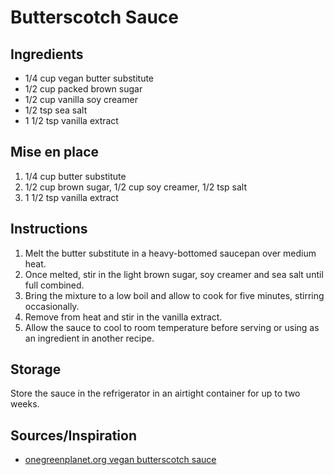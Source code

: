 # Butterscotch Sauce


## Ingredients
* 1/4 cup vegan butter substitute
* 1/2 cup packed brown sugar
* 1/2 cup vanilla soy creamer
* 1/2 tsp sea salt
* 1 1/2 tsp vanilla extract


## Mise en place
1. 1/4 cup butter substitute
2. 1/2 cup brown sugar, 1/2 cup soy creamer, 1/2 tsp salt
3. 1 1/2 tsp vanilla extract


## Instructions
1. Melt the butter substitute in a heavy-bottomed saucepan over medium heat.
2. Once melted, stir in the light brown sugar, soy creamer and sea salt until full combined.
3. Bring the mixture to a low boil and allow to cook for five minutes, stirring occasionally.
4. Remove from heat and stir in the vanilla extract.
5. Allow the sauce to cool to room temperature before serving or using as an ingredient in another recipe.

## Storage
Store the sauce in the refrigerator in an airtight container for up to two weeks.

## Sources/Inspiration
* [onegreenplanet.org vegan butterscotch sauce](http://www.onegreenplanet.org/vegan-food/recipe-butterscotch-sauce/)
